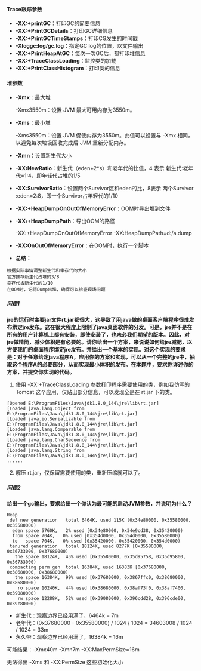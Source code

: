 #### Trace跟踪参数

- **-XX:+printGC**：打印GC的简要信息
- **-XX:+PrintGCDetails**：打印GC详细信息
- **-XX:+PrintGCTimeStamps**：打印CG发生的时间戳
- **-Xloggc:log/gc.log**：指定GC log的位置，以文件输出
- **-XX:+PrintHeapAtGC**：每次一次GC后，都打印堆信息
- **-XX:+TraceClassLoading**：监控类的加载
- **-XX:+PrintClassHistogram**：打印类的信息

#### 堆参数

- **-Xmx**：最大堆 

  -Xmx3550m：设置 JVM 最大可用内存为3550m。

- **-Xms**：最小堆

  -Xms3550m：设置 JVM 促使内存为3550m。此值可以设置与 -Xmx 相同，以避免每次垃圾回收完成后 JVM 重新分配内存。

- **-Xmn**：设置新生代大小

- **-XX:NewRatio**：新生代（eden+2*s）和老年代的比值，4 表示 新生代:老年代=1:4，即年轻代占堆的1/5

- **-XX:SurvivorRatio**：设置两个Survivor区和eden的比，8表示 两个Survivor :eden=2:8，即一个Survivor占年轻代的1/10

- **-XX:+HeapDumpOnOutOfMemoryError**：OOM时导出堆到文件

- **-XX:+HeapDumpPath**：导出OOM的路径

  -XX:+HeapDumpOnOutOfMemoryError -XX:HeapDumpPath=d:/a.dump

- **-XX:OnOutOfMemoryError**：在OOM时，执行一个脚本
- **总结：**

```text
根据实际事情调整新生代和幸存代的大小
官方推荐新生代占堆的3/8
幸存代占新生代的1/10
在OOM时，记得Dump出堆，确保可以排查现场问题
```

##### 问题1

**jre的运行时主要jar文件rt.jar都很大，这导致了用java做的桌面客户端程序很难发布绑定jre发布。这在很大程度上限制了java桌面软件的分发。可是，jre并不是在所有的用户计算机上都有安装，即使安装了，也未必我们期望的版本。因此，对jre做精简，减少体积是有必要的。请你给出一个方案，来说说如何给jre减肥，以方便我们的桌面程序绑定jre发布。并给出一个基本的实现。对这个实现的要求是：对于任意给定java程序A，应用你的方案和实现，可以从一个完整的jre中，抽取这个程序A的必要部分，从而实现最小体积的发布。在本题中，要求你详述你的方案，并提交你实现的代码。**

1. 使用 -XX:+TraceClassLoading 参数打印程序需要使用的类，例如我仿写的 Tomcat 这个应用，仅贴出部分信息，可以发现全是在 rt.jar 下的类。

```text
[Opened E:\ProgramFiles\Java\jdk1.8.0_144\jre\lib\rt.jar]
[Loaded java.lang.Object from E:\ProgramFiles\Java\jdk1.8.0_144\jre\lib\rt.jar]
[Loaded java.io.Serializable from E:\ProgramFiles\Java\jdk1.8.0_144\jre\lib\rt.jar]
[Loaded java.lang.Comparable from E:\ProgramFiles\Java\jdk1.8.0_144\jre\lib\rt.jar]
[Loaded java.lang.CharSequence from E:\ProgramFiles\Java\jdk1.8.0_144\jre\lib\rt.jar]
[Loaded java.lang.String from E:\ProgramFiles\Java\jdk1.8.0_144\jre\lib\rt.jar]
......
```

2. 解压 rt.jar，仅保留需要使用的类，重新压缩就可以了。

##### 问题2

**给出一个gc输出，要求给出一个你认为最可能的启动JVM参数，并说明为什么？**

```text
Heap
 def new generation   total 6464K, used 115K [0x34e80000, 0x35580000, 0x35580000)
  eden space 5760K,   2% used [0x34e80000, 0x34e9cd38, 0x35420000)
  from space 704K,   0% used [0x354d0000, 0x354d0000, 0x35580000)
  to   space 704K,   0% used [0x35420000, 0x35420000, 0x354d0000)
 tenured generation   total 18124K, used 8277K [0x35580000, 0x36733000, 0x37680000)
   the space 18124K,  45% used [0x35580000, 0x35d95758, 0x35d95800, 0x36733000)
 compacting perm gen  total 16384K, used 16383K [0x37680000, 0x38680000, 0x38680000)
   the space 16384K,  99% used [0x37680000, 0x3867ffc0, 0x38680000, 0x38680000)
    ro space 10240K,  44% used [0x38680000, 0x38af73f0, 0x38af7400, 0x39080000)
    rw space 12288K,  52% used [0x39080000, 0x396cdd28, 0x396cde00, 0x39c80000)
```

- 新生代：观察边界已经用满了，6464k = 7m
- 老年代：(0x37680000 - 0x35580000) / 1024 / 1024 = 34603008 / 1024 / 1024 = 33m
- 永久带：观察边界已经用满了，16384k = 16m

可能结果：-Xmx40m -Xmn7m -XX:MaxPermSize=16m

无法得出 -Xms 和 -XX:PermSize 这些初始化大小